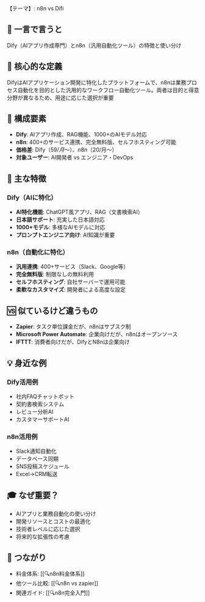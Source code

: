 【テーマ】: n8n vs Difi

## 📝 一言で言うと
Dify（AIアプリ作成専門）とn8n（汎用自動化ツール）の特徴と使い分け

## 🎯 核心的な定義
DifyはAIアプリケーション開発に特化したプラットフォームで、n8nは業務プロセス自動化を目的とした汎用的なワークフロー自動化ツール。両者は目的と得意分野が異なるため、用途に応じた選択が重要

## 🔗 構成要素
- **Dify**: AIアプリ作成、RAG機能、1000+のAIモデル対応
- **n8n**: 400+のサービス連携、完全無料版、セルフホスティング可能
- **価格差**: Dify（$59/月〜）、n8n（$20/月〜）
- **対象ユーザー**: AI開発者 vs エンジニア・DevOps

## 🌟 主な特徴

### Dify（AIに特化）
- **AI特化機能**: ChatGPT風アプリ、RAG（文書検索AI）
- **日本語サポート**: 充実した日本語対応
- **1000+モデル**: 多様なAIモデルに対応
- **プロンプトエンジニア向け**: AI知識が重要

### n8n（自動化に特化）
- **汎用連携**: 400+サービス（Slack、Google等）
- **完全無料版**: 制限なしの無料利用
- **セルフホスティング**: 自社サーバーで運用可能
- **柔軟なカスタマイズ**: 開発者による高度な設定

## 🆚 似ているけど違うもの
- **Zapier**: タスク単位課金だが、n8nはサブスク制
- **Microsoft Power Automate**: 企業向けだが、n8nはオープンソース
- **IFTTT**: 消費者向けだが、DifyとN8nは企業向け

## 💡 身近な例

### Dify活用例
- 社内FAQチャットボット
- 契約書検索システム
- レビュー分析AI
- カスタマーサポートAI

### n8n活用例
- Slack通知自動化
- データベース同期
- SNS投稿スケジュール
- Excel→CRM転送

## 🎓 なぜ重要？
- AIアプリと業務自動化の使い分け
- 開発リソースとコストの最適化
- 技術者レベルに応じた選択
- 将来的な拡張性の考慮

## 🔄 つながり
- 料金体系: [[🔍n8n料金体系]]
- 他ツール比較: [[🔍n8n vs zapier]]
- 関連ガイド: [[🔍n8n完全入門]]